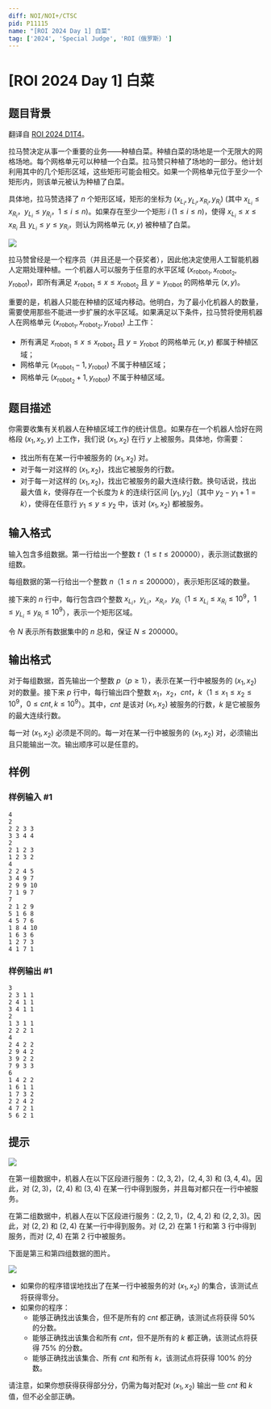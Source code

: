 ```yaml
---
diff: NOI/NOI+/CTSC
pid: P11115
name: "[ROI 2024 Day 1] 白菜"
tag: ['2024', 'Special Judge', 'ROI（俄罗斯）']
---
```

# [ROI 2024 Day 1] 白菜
## 题目背景

翻译自 [ROI 2024 D1T4](https://neerc.ifmo.ru/school/archive/2023-2024/ru-olymp-roi-2024-day1.pdf)。

拉马赞决定从事一个重要的业务——种植白菜。种植白菜的场地是一个无限大的网格场地。每个网格单元可以种植一个白菜。拉马赞只种植了场地的一部分。他计划利用其中的几个矩形区域，这些矩形可能会相交。如果一个网格单元位于至少一个矩形内，则该单元被认为种植了白菜。

具体地，拉马赞选择了 $n$ 个矩形区域，矩形的坐标为 $(x_{L_i}, y_{L_i}, x_{R_i}, y_{R_i})$ (其中 $x_{L_i} \le x_{R_i}$，$y_{L_i} \le y_{R_i}$，$1 \le i \le n$)。如果存在至少一个矩形 $i$ ($1 \le i \le n$)，使得 $x_{L_i} \le x \le x_{R_i}$ 且 $y_{L_i} \le y \le y_{R_i}$，则认为网格单元 $(x, y)$ 被种植了白菜。

![](https://cdn.luogu.com.cn/upload/image_hosting/e1ssdqjt.png)

拉马赞曾经是一个程序员（并且还是一个获奖者），因此他决定使用人工智能机器人定期处理种植。一个机器人可以服务于任意的水平区域 $(x_{\text{robot}_1}, x_{\text{robot}_2}, y_{\text{robot}})$，即所有满足 $x_{\text{robot}_1} \le x \le x_{\text{robot}_2}$ 且 $y = y_{\text{robot}}$ 的网格单元 $(x, y)$。

重要的是，机器人只能在种植的区域内移动。他明白，为了最小化机器人的数量，需要使用那些不能进一步扩展的水平区域。如果满足以下条件，拉马赞将使用机器人在网格单元 $(x_{\text{robot}_1}, x_{\text{robot}_2}, y_{\text{robot}})$ 上工作：

- 所有满足 $x_{\text{robot}_1} \le x \le x_{\text{robot}_2}$ 且 $y = y_{\text{robot}}$ 的网格单元 $(x, y)$ 都属于种植区域；
- 网格单元 $(x_{\text{robot}_1} - 1, y_{\text{robot}})$ 不属于种植区域；
- 网格单元 $(x_{\text{robot}_2} + 1, y_{\text{robot}})$ 不属于种植区域。
## 题目描述

你需要收集有关机器人在种植区域工作的统计信息。如果存在一个机器人恰好在网格段 $(x_1, x_2, y)$ 上工作，我们说 $(x_1, x_2)$ 在行 $y$ 上被服务。具体地，你需要：

- 找出所有在某一行中被服务的 $(x_1, x_2)$ 对。
- 对于每一对这样的 $(x_1, x_2)$，找出它被服务的行数。
- 对于每一对这样的 $(x_1, x_2)$，找出它被服务的最大连续行数。换句话说，找出最大值 $k$，使得存在一个长度为 $k$ 的连续行区间 $[y_1, y_2]$（其中 $y_2 - y_1 + 1 = k$），使得在任意行 $y_1 \le y \le y_2$ 中，该对 $(x_1, x_2)$ 都被服务。
## 输入格式

输入包含多组数据。第一行给出一个整数 $t$（$1 \le t \le 200000$），表示测试数据的组数。

每组数据的第一行给出一个整数 $n$（$1 \le n \le 200000$），表示矩形区域的数量。

接下来的 $n$ 行中，每行包含四个整数 $x_{L_i}$，$y_{L_i}$，$x_{R_i}$，$y_{R_i}$（$1 \le x_{L_i} \le x_{R_i} \le 10^9$，$1 \le y_{L_i} \le y_{R_i} \le 10^9$），表示一个矩形区域。

令 $N$ 表示所有数据集中的 $n$ 总和，保证 $N \le 200000$。
## 输出格式

对于每组数据，首先输出一个整数 $p$（$p \ge 1$），表示在某一行中被服务的 $(x_1, x_2)$ 对的数量。接下来 $p$ 行中，每行输出四个整数 $x_1$，$x_2$，$cnt$，$k$（$1 \le x_1 \le x_2 \le 10^9$，$0 \le cnt, k \le 10^9$）。其中，$cnt$ 是该对 $(x_1, x_2)$ 被服务的行数，$k$ 是它被服务的最大连续行数。

每一对 $(x_1, x_2)$ 必须是不同的。每一对在某一行中被服务的 $(x_1,x_2)$ 对，必须输出且只能输出一次。输出顺序可以是任意的。
## 样例

### 样例输入 #1
```
4
2
2 2 3 3
3 3 4 4
2
2 1 2 3
1 2 3 2
4
2 2 4 5
3 4 9 7
2 9 9 10
7 1 9 7
7
2 1 2 9
5 1 6 8
4 5 7 6
1 8 4 10
1 6 3 6
1 2 7 3
4 1 7 1
```
### 样例输出 #1
```
3
2 3 1 1
2 4 1 1
3 4 1 1
2
1 3 1 1
2 2 2 1
4
2 4 2 2
2 9 4 2
3 9 2 2
7 9 3 3
6
1 4 2 2
1 6 1 1
1 7 3 2
2 2 4 2
4 7 2 1
5 6 2 1
```
## 提示

![](https://cdn.luogu.com.cn/upload/image_hosting/agobgb4r.png)

在第一组数据中，机器人在以下区段进行服务：$(2, 3, 2)$，$(2, 4, 3)$ 和 $(3, 4, 4)$。因此，对 $(2, 3)$，$(2, 4)$ 和 $(3, 4)$ 在某一行中得到服务，并且每对都只在一行中被服务。

在第二组数据中，机器人在以下区段进行服务：$(2, 2, 1)$，$(2, 4, 2)$ 和 $(2, 2, 3)$。因此，对 $(2, 2)$ 和 $(2, 4)$ 在某一行中得到服务。对 $(2, 2)$ 在第 $1$ 行和第 $3$ 行中得到服务，而对 $(2, 4)$ 在第 $2$ 行中被服务。

下面是第三和第四组数据的图片。

![](https://cdn.luogu.com.cn/upload/image_hosting/8bvgka8d.png)

- 如果你的程序错误地找出了在某一行中被服务的对 $(x_1, x_2)$ 的集合，该测试点将获得零分。
- 如果你的程序：
  - 能够正确找出该集合，但不是所有的 $cnt$ 都正确，该测试点将获得 $50\%$ 的分数。
  - 能够正确找出该集合和所有 $cnt$，但不是所有的 $k$ 都正确，该测试点将获得 $75\%$ 的分数。
  - 能够正确找出该集合、所有 $cnt$ 和所有 $k$，该测试点将获得 $100\%$ 的分数。

请注意，如果你想获得获得部分分，仍需为每对配对 $(x_1, x_2)$ 输出一些 $cnt$ 和 $k$ 值，但不必全部正确。

